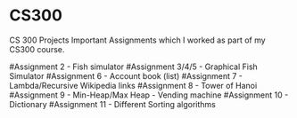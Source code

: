 # CS300
CS 300 Projects
Important Assignments which I worked as part of my CS300 course.

#Assignment 2 - Fish simulator
#Assignment 3/4/5 - Graphical Fish Simulator
#Assignment 6 - Account book (list)
#Assignment 7 - Lambda/Recursive Wikipedia links
#Assignment 8 - Tower of Hanoi
#Assignment 9 - Min-Heap/Max Heap - Vending machine
#Assignment 10 - Dictionary
#Assignment 11 - Different Sorting algorithms
